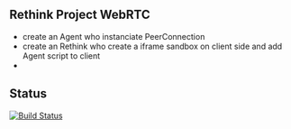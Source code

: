 ## Rethink Project WebRTC

* create an Agent who instanciate PeerConnection
* create an Rethink who create a iframe sandbox on client side and add Agent script to client
* 
## Status

[![Build Status](http://185.17.229.168:8080/job/TestProject/9//badge/icon)](http://185.17.229.168:8080/job/TestProject/9/)
